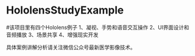# HololensStudyExample
#该项目里有四个Hololens例子
1、凝视、手势和语音交互操作
2、UI界面设计和音频播放
3、场景共享
4、增强现实开发

具体案例讲解分析请关注微信公众号最新医学影像技术。
